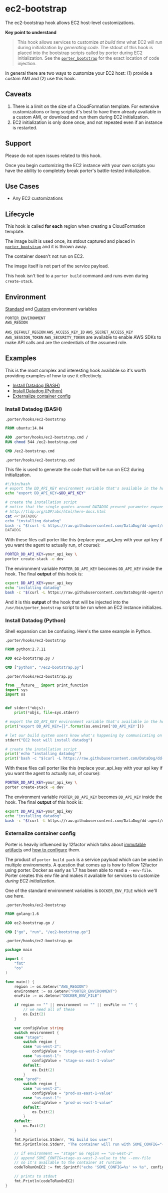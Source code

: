 ec2-bootstrap
=============

The ec2-bootstrap hook allows EC2 host-level customizations.

**Key point to understand**

> This hook allows services to customize _at build time_ what EC2 will run
> during initialization by _generating code_. The stdout of this hook is placed
> into the bootstrap scripts called by porter during EC2 initialization. See the
> [`porter_bootstrap`](../../../files/porter_bootstrap) for the exact location
> of code injection.

In general there are two ways to customize your EC2 host: (1) provide a custom
AMI and (2) use this hook.

Caveats
-------

1. There is a limit on the size of a CloudFormation template. For extensive
customizations or long scripts it's best to have them already available in a
custom AMI, or download and run them during EC2 initialization.
1. EC2 initialization is only done once, and not repeated even if an instance is
restarted.

Support
-------

Please do not open issues related to this hook.

Once you begin customizing the EC2 instance with your own scripts you have the
ability to completely break porter's battle-tested initialization.

Use Cases
---------

- Any EC2 customizations

Lifecycle
---------

This hook is called **for each** region when creating a CloudFormation template.

The image built is used once, its stdout captured and placed in [`porter_bootstrap`](../../../files/porter_bootstrap)
and it is thrown away.

The container doesn't not run on EC2.

The image itself is not part of the service payload.

This hook isn't tied to a `porter build` command and runs even during
`create-stack`.

Environment
-----------

[Standard](../deployment-hooks.md#standard-environment-variables)
and [Custom](../deployment-hooks.md#custom-environment-variables)
environment variables

```
PORTER_ENVIRONMENT
AWS_REGION
```

`AWS_DEFAULT_REGION` `AWS_ACCESS_KEY_ID` `AWS_SECRET_ACCESS_KEY`
`AWS_SESSION_TOKEN` `AWS_SECURITY_TOKEN` are available to enable AWS SDKs to
make API calls and are the credentials of the assumed role.

Examples
--------

This is the most complex and interesting hook available so it's worth providing
examples of how to use it effectively.

- [Install Datadog (BASH)](#install-datadog-bash)
- [Install Datadog (Python)](#install-datadog-python)
- [Externalize container config](#externalize-container-config)

### Install Datadog (BASH)

`.porter/hooks/ec2-bootstrap`

```Dockerfile
FROM ubuntu:14.04

ADD .porter/hooks/ec2-bootstrap.cmd /
RUN chmod 544 /ec2-bootstrap.cmd

CMD /ec2-bootstrap.cmd
```

`.porter/hooks/ec2-bootstrap.cmd`

This file is used to generate the code that will be run on EC2 during
initialization.

```bash
#!/bin/bash
# export the DD_API_KEY environment variable that's available in the hook
echo "export DD_API_KEY=$DD_API_KEY"

# create the installation script
# notice that the single quotes around DATADOG prevent parameter expansion
# http://tldp.org/LDP/abs/html/here-docs.html
cat <<'DATADOG'
echo "installing datadog"
bash -c "$(curl -L https://raw.githubusercontent.com/DataDog/dd-agent/master/packaging/datadog-agent/source/install_agent.sh)"
DATADOG
```

With these files call porter like this (replace your_api_key with your api key
if you want the agent to actually run, of course):

```bash
PORTER_DD_API_KEY=your_api_key \
porter create-stack -e dev
```

The environment variable `PORTER_DD_API_KEY` becomes `DD_API_KEY` inside the
hook. The final **output** of this hook is:

```bash
export DD_API_KEY=your_api_key
echo "installing datadog"
bash -c "$(curl -L https://raw.githubusercontent.com/DataDog/dd-agent/master/packaging/datadog-agent/source/install_agent.sh)"
```

And it is this **output** of the hook that will be injected into the
`/usr/bin/porter_bootstrap` script to be run when an EC2 instance initializes.

### Install Datadog (Python)

Shell expansion can be confusing. Here's the same example in Python.

`.porter/hooks/ec2-bootstrap`

```Dockerfile
FROM python:2.7.11

ADD ec2-bootstrap.py /

CMD ["python", "/ec2-bootstrap.py"]
```

`.porter/hooks/ec2-bootstrap.py`

```python
from __future__ import print_function
import sys
import os


def stderr(*objs):
    print(*objs, file=sys.stderr)

# export the DD_API_KEY environment variable that's available in the hook
print("export DD_API_KEY={}".format(os.environ['DD_API_KEY']))

# let our build system users know what's happening by communicating on stderr
stderr("EC2 host will install datadog")

# create the installation script
print('echo "installing datadog"')
print('bash -c "$(curl -L https://raw.githubusercontent.com/DataDog/dd-agent/master/packaging/datadog-agent/source/install_agent.sh)"')
```

With these files call porter like this (replace your_api_key with your api key
if you want the agent to actually run, of course):

```bash
PORTER_DD_API_KEY=your_api_key \
porter create-stack -e dev
```

The environment variable `PORTER_DD_API_KEY` becomes `DD_API_KEY` inside the
hook. The final **output** of this hook is:

```bash
export DD_API_KEY=your_api_key
echo "installing datadog"
bash -c "$(curl -L https://raw.githubusercontent.com/DataDog/dd-agent/master/packaging/datadog-agent/source/install_agent.sh)"
```

### Externalize container config

Porter is heavily influenced by 12factor which talks about [immutable artifacts](http://12factor.net/codebase)
and [how to configure](http://12factor.net/config) them.

The product of `porter build pack` is a service payload which can be used in
multiple environments. A question that comes up is how to follow 12factor using
porter. Docker as early as 1.7 has been able to read a `--env-file`. Porter
creates this env file and makes it available for services to customize _during
EC2 initialization_.

One of the standard environment variables is `DOCKER_ENV_FILE` which we'll use
here.

`.porter/hooks/ec2-bootstrap`

```Dockerfile
FROM golang:1.6

ADD ec2-bootstrap.go /

CMD ["go", "run", "/ec2-bootstrap.go"]
```

`.porter/hooks/ec2-bootstrap.go`

```go
package main

import (
	"fmt"
	"os"
)

func main() {
	region := os.Getenv("AWS_REGION")
	environment := os.Getenv("PORTER_ENVIRONMENT")
	envFile := os.Getenv("DOCKER_ENV_FILE")

	if region == "" || environment == "" || envFile == "" {
		// we need all of these
		os.Exit(2)
	}

	var configValue string
	switch environment {
	case "stage":
		switch region {
		case "us-west-2":
			configValue = "stage-us-west-2-value"
		case "us-east-1":
			configValue = "stage-us-east-1-value"
		default:
			os.Exit(2)
		}
	case "prod":
		switch region {
		case "us-west-2":
			configValue = "prod-us-east-1-value"
		case "us-east-1":
			configValue = "prod-us-east-1-value"
		default:
			os.Exit(2)
		}
	default:
		os.Exit(2)
	}

	fmt.Fprintln(os.Stderr, "Hi build box user")
	fmt.Fprintln(os.Stderr, "The container will run with SOME_CONFIG="+configValue)

	// if environment == "stage" && region == "us-west-2"
	// append SOME_CONFIG=stage-us-west-2-value to the --env-file
	// so it's available to the container at runtime
	codeToRunOnEC2 := fmt.Sprintf("echo 'SOME_CONFIG=%s' >> %s", configValue, envFile)

	// prints to stdout
	fmt.Println(codeToRunOnEC2)
}
```
